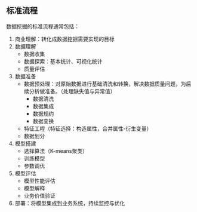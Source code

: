 ## 标准流程

数据挖掘的标准流程通常包括：
1. 商业理解：转化成数据挖掘需要实现的目标
2. 数据理解
    - 数据收集
    - 数据探索：基本统计、可视化统计
    - 质量评估
3. 数据准备
    - 数据预处理：对原始数据进行基础清洗和转换，解决数据质量问题，为后续分析做准备。（处理缺失值与异常值）
        - 数据清洗
        - 数据集成
        - 数据规约
        - 数据变换
    - 特征工程（特征选择：构造属性，合并属性-衍生变量）
    - 数据划分
4. 模型搭建
    - 选择算法（K-means聚类）
    - 训练模型
    - 参数调优
5. 模型评估
    - 模型性能评估
    - 模型解释
    - 业务价值验证
6. 部署：将模型集成到业务系统，持续监控与优化